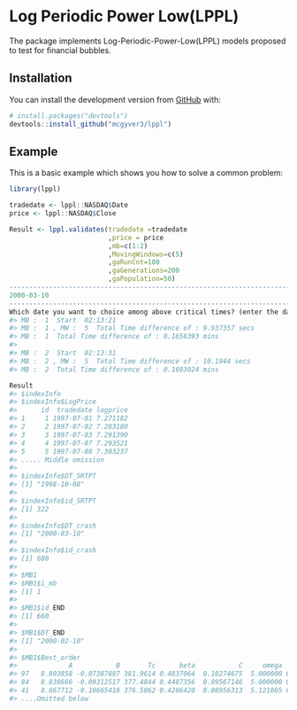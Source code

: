 
<!-- README.md is generated from README.Rmd. Please edit that file -->

# Log Periodic Power Low(LPPL)

<!-- badges: start -->

<!-- badges: end -->

The package implements Log-Periodic-Power-Low(LPPL) models proposed to
test for financial bubbles.

## Installation
<!--
You can install the released version of lppl from
[CRAN](https://CRAN.R-project.org) with:

``` r
install.packages("lppl")
```

And the development version from [GitHub](https://github.com/) with:

``` r
# install.packages("devtools")
devtools::install_github("mcgyver3/lppl")
```
-->
You can install the development version from [GitHub](https://github.com/) with:
``` r
# install.packages("devtools")
devtools::install_github("mcgyver3/lppl")
```

## Example

This is a basic example which shows you how to solve a common problem:

``` r
library(lppl)

tradedate <- lppl::NASDAQ$Date
price <- lppl::NASDAQ$Close

Result <- lppl.validates(tradedate =tradedate
                         ,price = price
                         ,mb=c(1:2)
                         ,MovingWindows=c(5)
                         ,gaRunCnt=100
                         ,gaGenerations=200
                         ,gaPopulation=50)
---------------------------------------------------------------------------
2000-03-10 
---------------------------------------------------------------------------
Which date you want to choice among above critical times? (enter the date as 2007-10-31): 2000-03-10
#> MB :  1  Start  02:13:21 
#> MB :  1 , MW :  5  Total Time difference of : 9.937357 secs
#> MB :  1  Total Time difference of : 0.1656393 mins
#> 
#> MB :  2  Start  02:13:31 
#> MB :  2 , MW :  5  Total Time difference of : 10.1944 secs
#> MB :  2  Total Time difference of : 0.1693024 mins
```

``` r
Result
#> $indexInfo
#> $indexInfo$LogPrice
#>      id  tradedate logprice
#> 1     1 1997-07-01 7.271182
#> 2     2 1997-07-02 7.283180
#> 3     3 1997-07-03 7.291390
#> 4     4 1997-07-07 7.293521
#> 5     5 1997-07-08 7.303237
#> ..... Middle omission
#> 
#> $indexInfo$DT_SRTPT
#> [1] "1998-10-08"
#> 
#> $indexInfo$id_SRTPT
#> [1] 322
#> 
#> $indexInfo$DT_crash
#> [1] "2000-03-10"
#> 
#> $indexInfo$id_crash
#> [1] 680
#> 
#> $MB1
#> $MB1$i_mb
#> [1] 1
#> 
#> $MB1$id_END
#> [1] 660
#> 
#> $MB1$DT_END
#> [1] "2000-02-10"
#> 
#> $MB1$Best_order
#>             A           B       Tc      beta           C     omega        phi       RMSE MW
#> 97   8.803858 -0.07387887 381.9614 0.4837064  0.10274675  5.000000 0.51897390 0.04635148  5
#> 84   8.838666 -0.09312517 377.4844 0.4487356  0.09567146  5.000000 0.63611557 0.04752825  5
#> 41   8.867712 -0.10665418 376.5062 0.4286420  0.08956313  5.121065 6.28318531 0.04887738  5
#> ....Omitted below
```
